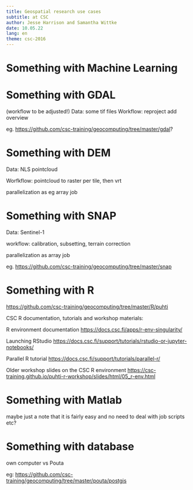 ```yaml
--- 
title: Geospatial research use cases
subtitle: at CSC
author: Jesse Harrison and Samantha Wittke
date: 10.05.22
lang: en
theme: csc-2016
---
```


# Something with Machine Learning



# Something with GDAL

(workflow to be adjusted!)
Data: some tif files
Workflow: reproject add overview

eg. https://github.com/csc-training/geocomputing/tree/master/gdal?

# Something with DEM

Data: NLS pointcloud 

Worfkflow: pointcloud to raster per tile, then vrt

parallelization as eg array job

# Something with SNAP

Data: Sentinel-1

workflow: calibration, subsetting, terrain correction

parallelization as array job

eg. https://github.com/csc-training/geocomputing/tree/master/snap


# Something with R

https://github.com/csc-training/geocomputing/tree/master/R/puhti

CSC R documentation, tutorials and workshop materials:

R environment documentation
https://docs.csc.fi/apps/r-env-singularity/

Launching RStudio
https://docs.csc.fi/support/tutorials/rstudio-or-jupyter-notebooks/

Parallel R tutorial
https://docs.csc.fi/support/tutorials/parallel-r/

Older workshop slides on the CSC R environment
https://csc-training.github.io/puhti-r-workshop/slides/html/05_r-env.html

# Something with Matlab

maybe just a note that it is fairly easy and no need to deal with job scripts etc?

# Something with database

own computer vs Pouta

eg: https://github.com/csc-training/geocomputing/tree/master/pouta/postgis




